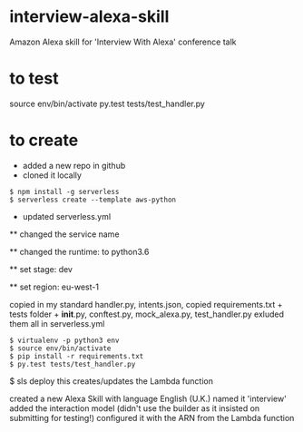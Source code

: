 # interview-alexa-skill
Amazon Alexa skill for 'Interview With Alexa' conference talk

# to test
source env/bin/activate
py.test tests/test_handler.py

# to create

* added a new repo in github
* cloned it locally
```
$ npm install -g serverless
$ serverless create --template aws-python
```

* updated serverless.yml

** changed the service name

** changed the runtime: to python3.6

** set   stage: dev

** set   region: eu-west-1

copied in my standard handler.py, intents.json,
copied requirements.txt + tests folder + __init__.py, conftest.py, mock_alexa.py, test_handler.py
exluded them all in serverless.yml

```
$ virtualenv -p python3 env
$ source env/bin/activate
$ pip install -r requirements.txt
$ py.test tests/test_handler.py
```

$ sls deploy
this creates/updates the Lambda function

created a new Alexa Skill with language English (U.K.)
named it 'interview'
added the interaction model (didn't use the builder as it insisted on submitting for testing!)
configured it with the ARN from the Lambda function
